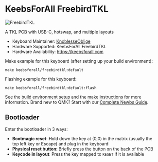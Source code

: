 # KeebsForAll FreebirdTKL

![FreebirdTKL](https://i.imgur.com/GnY639m.png)

A TKL PCB with USB-C, hotswap, and multiple layouts

* Keyboard Maintainer: [KnoblesseOblige](https://github.com/KnoblesseOblige)
* Hardware Supported: KeebsForAll FreebirdTKL
* Hardware Availability: https://keebsforall.com

Make example for this keyboard (after setting up your build environment):

    make keebsforall/freebirdtkl:default

Flashing example for this keyboard:

    make keebsforall/freebirdtkl:default:flash

See the [build environment setup](https://docs.qmk.fm/#/getting_started_build_tools) and the [make instructions](https://docs.qmk.fm/#/getting_started_make_guide) for more information. Brand new to QMK? Start with our [Complete Newbs Guide](https://docs.qmk.fm/#/newbs).

## Bootloader

Enter the bootloader in 3 ways:

* **Bootmagic reset**: Hold down the key at (0,0) in the matrix (usually the top left key or Escape) and plug in the keyboard
* **Physical reset button**: Briefly press the button on the back of the PCB
* **Keycode in layout**: Press the key mapped to `RESET` if it is available
